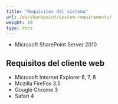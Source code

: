 ```yaml
---
title: "Requisitos del sistema"
url: /es/sharepoint/system-requirements/
weight: 10
type: docs
---
```



- Microsoft SharePoint Server 2010
## **Requisitos del cliente web**
- Microsoft Internet Explorer 6, 7, 8
- Mozilla FireFox 3.5
- Google Chrome 3
- Safari 4
